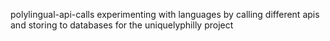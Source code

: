 polylingual-api-calls
experimenting with languages by calling different apis and storing to databases for the uniquelyphilly project
